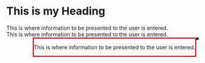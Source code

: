<html>
<head>
<title>
The title of the webpage
</title>
</head>
<body>
<h1>This is my Heading</h1>
This is where information to be presented to the user is entered.
</body>
</html>
<div style="float: left">
This is where information to be presented to the user is entered.
</div>
<div style="float: right">
<div style="float: left; border: solid; border-color: #C12528">
<p>
This is where information to be presented to the user is entered.
</p>
</div>
<div style="float: right; border: solid">
 
